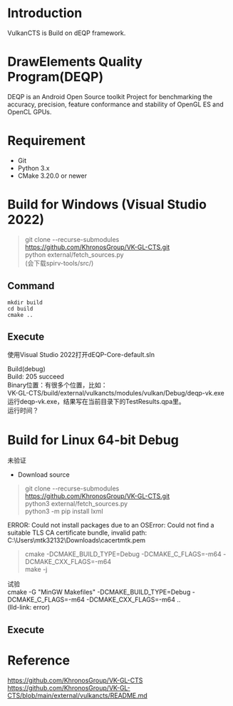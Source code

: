 # Introduction
VulkanCTS is Build on dEQP framework.

# DrawElements Quality Program(DEQP)
DEQP is an Android Open Source toolkit Project for benchmarking the accuracy, precision, feature conformance and stability of OpenGL ES and OpenCL GPUs. 

# Requirement
- Git  
- Python 3.x  
- CMake 3.20.0 or newer  


# Build for Windows (Visual Studio 2022)
> git clone --recurse-submodules  https://github.com/KhronosGroup/VK-GL-CTS.git  
> python external/fetch_sources.py  
(会下载spirv-tools/src/)  

## Command
```
mkdir build  
cd build
cmake ..
```

## Execute
使用Visual Studio 2022打开dEQP-Core-default.sln  

Build(debug)  
Build: 205 succeed  
Binary位置：有很多个位置，比如：  
VK-GL-CTS/build/external/vulkancts/modules/vulkan/Debug/deqp-vk.exe  
运行deqp-vk.exe，结果写在当前目录下的TestResults.qpa里。  
运行时间？  


# Build for Linux 64-bit Debug  
未验证
- Download source  
> git clone --recurse-submodules https://github.com/KhronosGroup/VK-GL-CTS.git  
> python3 external/fetch_sources.py  
> python3 -m pip install lxml  

ERROR: Could not install packages due to an OSError: Could not find a suitable TLS CA certificate bundle, invalid path: C:\Users\mtk32132\Downloads\cacertmtk.pem

> cmake <path to vulkancts> -DCMAKE_BUILD_TYPE=Debug -DCMAKE_C_FLAGS=-m64 -DCMAKE_CXX_FLAGS=-m64  
> make -j

试验  
cmake -G "MinGW Makefiles" -DCMAKE_BUILD_TYPE=Debug -DCMAKE_C_FLAGS=-m64 -DCMAKE_CXX_FLAGS=-m64 ..   
(lld-link: error)    

## Execute


# Reference
https://github.com/KhronosGroup/VK-GL-CTS  
https://github.com/KhronosGroup/VK-GL-CTS/blob/main/external/vulkancts/README.md  

